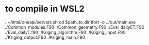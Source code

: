 # to compile in WSL2
. ~/intel/oneapi/setvars.sh
cd $path_to_dir
ifort -o ../out/main.exe ./Common_modules.F90 ./Common_geometry.F90 ./Eval_dailyET.F90 ./Eval_dailyT.f90 ./Kriging_algorithm.F90 ./Kriging_input.F90 ./Kriging_output.F90 ./Kriging_main.F90
